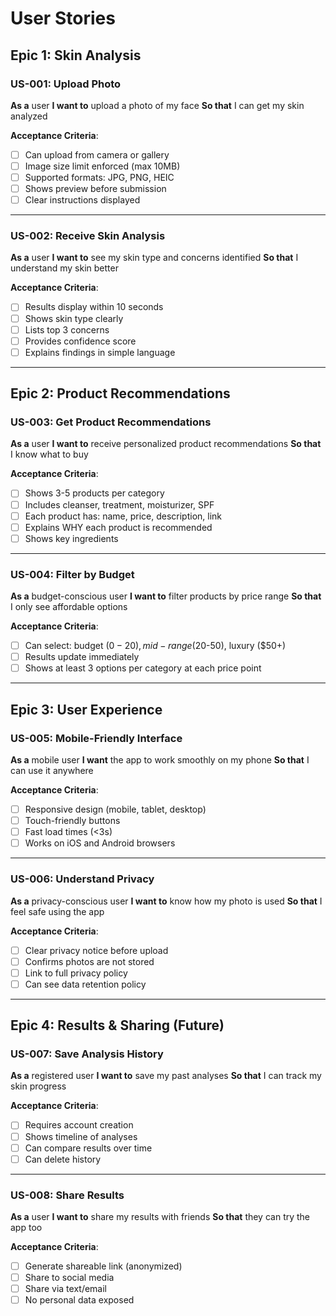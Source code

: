 # User Stories

## Epic 1: Skin Analysis

### US-001: Upload Photo
**As a** user
**I want to** upload a photo of my face
**So that** I can get my skin analyzed

**Acceptance Criteria**:
- [ ] Can upload from camera or gallery
- [ ] Image size limit enforced (max 10MB)
- [ ] Supported formats: JPG, PNG, HEIC
- [ ] Shows preview before submission
- [ ] Clear instructions displayed

---

### US-002: Receive Skin Analysis
**As a** user
**I want to** see my skin type and concerns identified
**So that** I understand my skin better

**Acceptance Criteria**:
- [ ] Results display within 10 seconds
- [ ] Shows skin type clearly
- [ ] Lists top 3 concerns
- [ ] Provides confidence score
- [ ] Explains findings in simple language

---

## Epic 2: Product Recommendations

### US-003: Get Product Recommendations
**As a** user
**I want to** receive personalized product recommendations
**So that** I know what to buy

**Acceptance Criteria**:
- [ ] Shows 3-5 products per category
- [ ] Includes cleanser, treatment, moisturizer, SPF
- [ ] Each product has: name, price, description, link
- [ ] Explains WHY each product is recommended
- [ ] Shows key ingredients

---

### US-004: Filter by Budget
**As a** budget-conscious user
**I want to** filter products by price range
**So that** I only see affordable options

**Acceptance Criteria**:
- [ ] Can select: budget ($0-20), mid-range ($20-50), luxury ($50+)
- [ ] Results update immediately
- [ ] Shows at least 3 options per category at each price point

---

## Epic 3: User Experience

### US-005: Mobile-Friendly Interface
**As a** mobile user
**I want** the app to work smoothly on my phone
**So that** I can use it anywhere

**Acceptance Criteria**:
- [ ] Responsive design (mobile, tablet, desktop)
- [ ] Touch-friendly buttons
- [ ] Fast load times (<3s)
- [ ] Works on iOS and Android browsers

---

### US-006: Understand Privacy
**As a** privacy-conscious user
**I want to** know how my photo is used
**So that** I feel safe using the app

**Acceptance Criteria**:
- [ ] Clear privacy notice before upload
- [ ] Confirms photos are not stored
- [ ] Link to full privacy policy
- [ ] Can see data retention policy

---

## Epic 4: Results & Sharing (Future)

### US-007: Save Analysis History
**As a** registered user
**I want to** save my past analyses
**So that** I can track my skin progress

**Acceptance Criteria**:
- [ ] Requires account creation
- [ ] Shows timeline of analyses
- [ ] Can compare results over time
- [ ] Can delete history

---

### US-008: Share Results
**As a** user
**I want to** share my results with friends
**So that** they can try the app too

**Acceptance Criteria**:
- [ ] Generate shareable link (anonymized)
- [ ] Share to social media
- [ ] Share via text/email
- [ ] No personal data exposed
